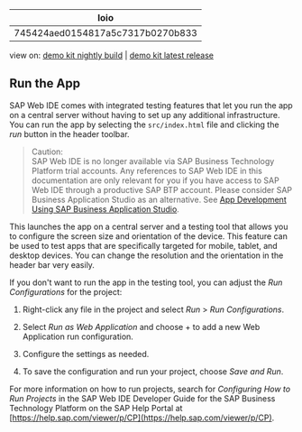 <!-- loio745424aed0154817a5c7317b0270b833 -->

| loio |
| -----|
| 745424aed0154817a5c7317b0270b833 |

<div id="loio">

view on: [demo kit nightly build](https://openui5nightly.hana.ondemand.com/#/topic/745424aed0154817a5c7317b0270b833) | [demo kit latest release](https://openui5.hana.ondemand.com/#/topic/745424aed0154817a5c7317b0270b833)</div>

## Run the App

SAP Web IDE comes with integrated testing features that let you run the app on a central server without having to set up any additional infrastructure. You can run the app by selecting the `src/index.html` file and clicking the *run* button in the header toolbar.

> Caution:  
> SAP Web IDE is no longer available via SAP Business Technology Platform trial accounts. Any references to SAP Web IDE in this documentation are only relevant for you if you have access to SAP Web IDE through a productive SAP BTP account. Please consider SAP Business Application Studio as an alternative. See [App Development Using SAP Business Application Studio](App_Development_Using_SAP_Business_Application_Studio_6bbad66.md).

This launches the app on a central server and a testing tool that allows you to configure the screen size and orientation of the device. This feature can be used to test apps that are specifically targeted for mobile, tablet, and desktop devices. You can change the resolution and the orientation in the header bar very easily.

If you don't want to run the app in the testing tool, you can adjust the *Run Configurations* for the project:

1.  Right-click any file in the project and select *Run* \> *Run Configurations*.

2.  Select *Run as Web Application* and choose + to add a new Web Application run configuration.

3.  Configure the settings as needed.
4.  To save the configuration and run your project, choose *Save and Run*.


For more information on how to run projects, search for *Configuring How to Run Projects* in the SAP Web IDE Developer Guide for the SAP Business Technology Platform on the SAP Help Portal at [https://help.sap.com/viewer/p/CP](https://help.sap.com/viewer/p/CP).

